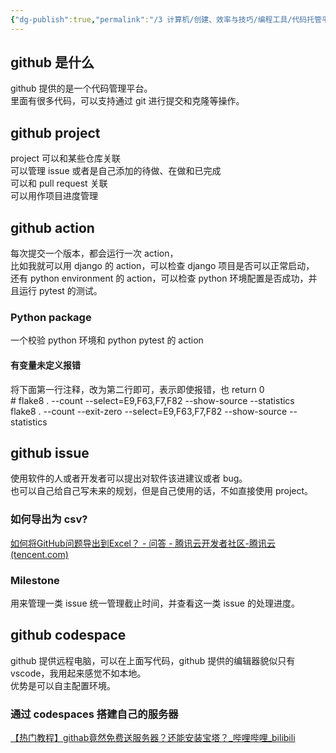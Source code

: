 ```yaml
---
{"dg-publish":true,"permalink":"/3 计算机/创建、效率与技巧/编程工具/代码托管平台/github/Github/","title":"Github"}
---
```



## github 是什么
github 提供的是一个代码管理平台。  
里面有很多代码，可以支持通过 git 进行提交和克隆等操作。

## github project
project 可以和某些仓库关联  
可以管理 issue 或者是自己添加的待做、在做和已完成  
可以和 pull request 关联  
可以用作项目进度管理

## github action
每次提交一个版本，都会运行一次 action，  
比如我就可以用 django 的 action，可以检查 django 项目是否可以正常启动，  
还有 python environment 的 action，可以检查 python 环境配置是否成功，并且运行 pytest 的测试。
### Python package
一个校验 python 环境和 python pytest 的 action
#### 有变量未定义报错
将下面第一行注释，改为第二行即可，表示即使报错，也 return 0  
\# flake8 . --count --select=E9,F63,F7,F82 --show-source --statistics  
flake8 . --count --exit-zero --select=E9,F63,F7,F82 --show-source --statistics

## github issue
使用软件的人或者开发者可以提出对软件该进建议或者 bug。  
也可以自己给自己写未来的规划，但是自己使用的话，不如直接使用 project。
### 如何导出为 csv?
[如何将GitHub问题导出到Excel？ - 问答 - 腾讯云开发者社区-腾讯云 (tencent.com)](https://cloud.tencent.com/developer/ask/sof/244210)
### Milestone
用来管理一类 issue 统一管理截止时间，并查看这一类 issue 的处理进度。

## github codespace
github 提供远程电脑，可以在上面写代码，github 提供的编辑器貌似只有 vscode，我用起来感觉不如本地。  
优势是可以自主配置环境。
### 通过 codespaces 搭建自己的服务器
[【热门教程】githab竟然免费送服务器？还能安装宝塔？\_哔哩哔哩\_bilibili](https://www.bilibili.com/video/BV1h84y1b7sD/?spm_id_from=333.337.search-card.all.click&vd_source=20cb3e7c6ad3d64f0eb2d763ff005080)